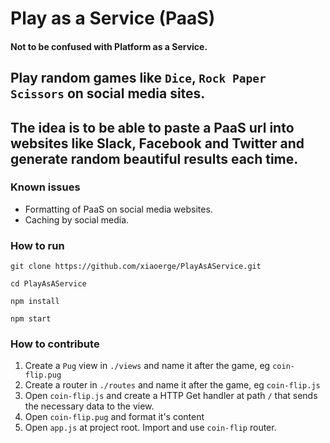 # Play as a Service (PaaS)
#### Not to be confused with Platform as a Service.

## Play random games like `Dice`, `Rock Paper Scissors` on social media sites.

## The idea is to be able to paste a PaaS url into websites like Slack, Facebook and Twitter and generate random beautiful results each time.

### Known issues
- Formatting of PaaS on social media websites.
- Caching by social media.


### How to run
```
git clone https://github.com/xiaoerge/PlayAsAService.git

cd PlayAsAService

npm install

npm start
```


### How to contribute
1. Create a `Pug` view in `./views` and name it after the game, eg `coin-flip.pug`
2. Create a router in `./routes` and name it after the game, eg `coin-flip.js`
3. Open `coin-flip.js` and create a HTTP Get handler at path `/` that sends the necessary data to the view.
4. Open `coin-flip.pug` and format it's content
5. Open `app.js` at project root. Import and use `coin-flip` router.
